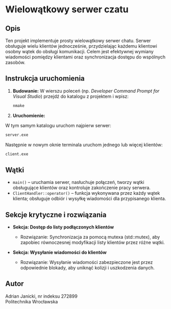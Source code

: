 # Wielowątkowy serwer czatu

## Opis

Ten projekt implementuje prosty wielowątkowy serwer chatu. Serwer obsługuje wielu klientów jednocześnie, przydzielając każdemu klientowi osobny wątek do obsługi komunikacji. Celem jest efektywnej wymiany wiadomości pomiędzy klientami oraz synchronizacja dostępu do wspólnych zasobów.

## Instrukcja uruchomienia

1. **Budowanie:**
W wierszu poleceń (np. *Developer Command Prompt for Visual Studio*) przejdź do katalogu z projektem i wpisz:

   ```cmd
   nmake

2. **Uruchomienie:**

W tym samym katalogu uruchom najpierw serwer:
   ```cmd
   server.exe
   ```
Następnie w nowym oknie terminala uruchom jednego lub więcej klientów:
   ```cmd
   client.exe
   ```

## Wątki

- `main()` – uruchamia serwer, nasłuchuje połączeń, tworzy wątki obsługujące klientów oraz kontroluje zakończenie pracy serwera.
- `ClientHandler::operator()` – funkcja wykonywana przez każdy wątek klienta; obsługuje odbiór i wysyłkę wiadomości dla przypisanego klienta.

## Sekcje krytyczne i rozwiązania

- **Sekcja: Dostęp do listy podłączonych klientów**
  - Rozwiązanie: Synchronizacja za pomocą mutexa (std::mutex), aby zapobiec równoczesnej modyfikacji listy klientów przez różne wątki.
  
- **Sekcja: Wysyłanie wiadomości do klientów**
  - Rozwiązanie: Wysyłanie wiadomości zabezpieczone jest przez odpowiednie blokady, aby uniknąć kolizji i uszkodzenia danych.

## Autor
Adrian Janicki, nr indeksu 272899  
Politechnika Wrocławska
